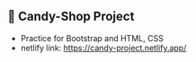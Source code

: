 ## :lollipop: Candy-Shop Project
* Practice for Bootstrap and HTML, CSS
* netlify link: https://candy-project.netlify.app/
